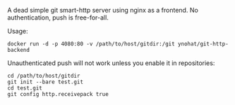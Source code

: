 A dead simple git smart-http server using nginx as a frontend. No authentication, push is free-for-all.

Usage:

```
docker run -d -p 4080:80 -v /path/to/host/gitdir:/git ynohat/git-http-backend
```

Unauthenticated push will not work unless you enable it in repositories:

```
cd /path/to/host/gitdir
git init --bare test.git
cd test.git
git config http.receivepack true
```
